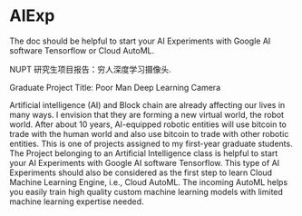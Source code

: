# AIExp
The doc should be helpful  to start your AI Experiments with Google AI software Tensorflow or Cloud AutoML.

NUPT 研究生项目报告：穷人深度学习摄像头.

Graduate Project Title: Poor Man Deep Learning Camera

Artificial intelligence (AI) and Block chain are already affecting our lives in many ways. 
I envision that they are forming a new virtual world, the robot world.
After about 10 years, AI-equipped robotic entities will use bitcoin to trade with the human world
and also use bitcoin to trade with other robotic entities.
This is one of projects assigned to my first-year graduate students. 
The Project belonging to an Artificial Intelligence class 
is helpful to start your AI Experiments with Google AI software Tensorflow.
This type of AI Experiments should also be considered as the first step to learn Cloud Machine Learning Engine, i.e., Cloud AutoML.
The incoming AutoML helps you easily train high quality custom machine learning models with limited machine learning expertise needed.
